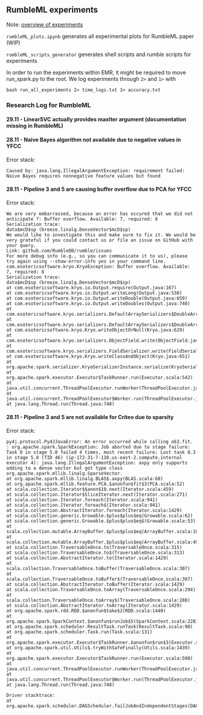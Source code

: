## RumbleML experiments

Note: [overview of experiments](https://www.notion.so/ds3lab/RumbleML-8de8a950ddd840ec920dba193b11dc4d)

`rumbleML_plots.ipynb` generates all experimental plots for RumbleML paper (WIP)

`rumbleML_scripts_generator` generates shell scripts and rumble scripts for experiments

In order to run the experiments within EMR, it might be required to move run_spark.py to the root.
We log experiments through `2>` and `1>` with

```
bash run_all_experiments 2> time_logs.txt 1> accuracy.txt 
```

### Research Log for RumbleML

#### 29.11 - LinearSVC actually provides maxIter argument (documentation missing in RumbleML)

#### 28.11 - Naive Bayes algorithm not available due to negative values in YFCC

Error stack:

```
Caused by: java.lang.IllegalArgumentException: requirement failed: Naive Bayes requires nonnegative feature values but found
```

#### 28.11 - Pipeline 3 and 5 are causing buffer overflow due to PCA for YFCC

Error stack:

```
We are very embarrassed, because an error has occured that we did not anticipate ?: Buffer overflow. Available: 7, required: 8
Serialization trace:
data$mcD$sp (breeze.linalg.DenseVector$mcD$sp)
We would like to investigate this and make sure to fix it. We would be very grateful if you could contact us or file an issue on GitHub with your query.
Link: github.com/RumbleDB/rumble/issues
For more debug info (e.g., so you can communicate it to us), please try again using --show-error-info yes in your command line.
com.esotericsoftware.kryo.KryoException: Buffer overflow. Available: 7, required: 8
Serialization trace:
data$mcD$sp (breeze.linalg.DenseVector$mcD$sp)
at com.esotericsoftware.kryo.io.Output.require(Output.java:167)
at com.esotericsoftware.kryo.io.Output.writeLong(Output.java:530)
at com.esotericsoftware.kryo.io.Output.writeDouble(Output.java:659)
at com.esotericsoftware.kryo.io.Output.writeDoubles(Output.java:740)
at com.esotericsoftware.kryo.serializers.DefaultArraySerializers$DoubleArraySerializer.write(DefaultArraySerializers.java:211)
at com.esotericsoftware.kryo.serializers.DefaultArraySerializers$DoubleArraySerializer.write(DefaultArraySerializers.java:200)
at com.esotericsoftware.kryo.Kryo.writeObjectOrNull(Kryo.java:629)
at com.esotericsoftware.kryo.serializers.ObjectField.write(ObjectField.java:86)
at com.esotericsoftware.kryo.serializers.FieldSerializer.write(FieldSerializer.java:508)
at com.esotericsoftware.kryo.Kryo.writeClassAndObject(Kryo.java:651)
at org.apache.spark.serializer.KryoSerializerInstance.serialize(KryoSerializer.scala:378)
at org.apache.spark.executor.Executor$TaskRunner.run(Executor.scala:542)
at java.util.concurrent.ThreadPoolExecutor.runWorker(ThreadPoolExecutor.java:1149)
at java.util.concurrent.ThreadPoolExecutor$Worker.run(ThreadPoolExecutor.java:624)
at java.lang.Thread.run(Thread.java:748)
```

#### 28.11 - Pipeline 3 and 5 are not available for Criteo due to sparsity

Error stack:

```
py4j.protocol.Py4JJavaError: An error occurred while calling o63.fit.
: org.apache.spark.SparkException: Job aborted due to stage failure: Task 0 in stage 5.0 failed 4 times, most recent failure: Lost task 0.3 in stage 5.0 (TID 46) (ip-172-31-7-110.us-east-2.compute.internal executor 4): java.lang.IllegalArgumentException: axpy only supports adding to a dense vector but got type class org.apache.spark.mllib.linalg.SparseVector.
at org.apache.spark.mllib.linalg.BLAS$.axpy(BLAS.scala:68)
at org.apache.spark.mllib.feature.PCA.$anonfun$fit$3(PCA.scala:52)
at scala.collection.Iterator$$anon$10.next(Iterator.scala:459)
at scala.collection.Iterator$SliceIterator.next(Iterator.scala:271)
at scala.collection.Iterator.foreach(Iterator.scala:941)
at scala.collection.Iterator.foreach$(Iterator.scala:941)
at scala.collection.AbstractIterator.foreach(Iterator.scala:1429)
at scala.collection.generic.Growable.$plus$plus$eq(Growable.scala:62)
at scala.collection.generic.Growable.$plus$plus$eq$(Growable.scala:53)
at scala.collection.mutable.ArrayBuffer.$plus$plus$eq(ArrayBuffer.scala:105)
at scala.collection.mutable.ArrayBuffer.$plus$plus$eq(ArrayBuffer.scala:49)
at scala.collection.TraversableOnce.to(TraversableOnce.scala:315)
at scala.collection.TraversableOnce.to$(TraversableOnce.scala:313)
at scala.collection.AbstractIterator.to(Iterator.scala:1429)
at scala.collection.TraversableOnce.toBuffer(TraversableOnce.scala:307)
at scala.collection.TraversableOnce.toBuffer$(TraversableOnce.scala:307)
at scala.collection.AbstractIterator.toBuffer(Iterator.scala:1429)
at scala.collection.TraversableOnce.toArray(TraversableOnce.scala:294)
at scala.collection.TraversableOnce.toArray$(TraversableOnce.scala:288)
at scala.collection.AbstractIterator.toArray(Iterator.scala:1429)
at org.apache.spark.rdd.RDD.$anonfun$take$2(RDD.scala:1449)
at org.apache.spark.SparkContext.$anonfun$runJob$5(SparkContext.scala:2281)
at org.apache.spark.scheduler.ResultTask.runTask(ResultTask.scala:90)
at org.apache.spark.scheduler.Task.run(Task.scala:131)
at org.apache.spark.executor.Executor$TaskRunner.$anonfun$run$3(Executor.scala:497)
at org.apache.spark.util.Utils$.tryWithSafeFinally(Utils.scala:1439)
at org.apache.spark.executor.Executor$TaskRunner.run(Executor.scala:500)
at java.util.concurrent.ThreadPoolExecutor.runWorker(ThreadPoolExecutor.java:1149)
at java.util.concurrent.ThreadPoolExecutor$Worker.run(ThreadPoolExecutor.java:624)
at java.lang.Thread.run(Thread.java:748)

Driver stacktrace:
at org.apache.spark.scheduler.DAGScheduler.failJobAndIndependentStages(DAGScheduler.scala:2470)
```
